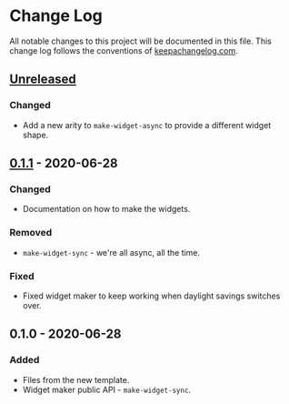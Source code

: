 # Change Log
All notable changes to this project will be documented in this file. This change log follows the conventions of [keepachangelog.com](http://keepachangelog.com/).

## [Unreleased]
### Changed
- Add a new arity to `make-widget-async` to provide a different widget shape.

## [0.1.1] - 2020-06-28
### Changed
- Documentation on how to make the widgets.

### Removed
- `make-widget-sync` - we're all async, all the time.

### Fixed
- Fixed widget maker to keep working when daylight savings switches over.

## 0.1.0 - 2020-06-28
### Added
- Files from the new template.
- Widget maker public API - `make-widget-sync`.

[Unreleased]: https://github.com/your-name/sqlforcql/compare/0.1.1...HEAD
[0.1.1]: https://github.com/your-name/sqlforcql/compare/0.1.0...0.1.1
